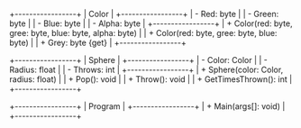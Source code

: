 +-----------------+
|      Color      |
+-----------------+
| - Red: byte     |
| - Green: byte   |
| - Blue: byte    |
| - Alpha: byte   |
+-----------------+
| + Color(red: byte, gree: byte, blue: byte, alpha: byte)   |
| + Color(red: byte, gree: byte, blue: byte)                |
| + Grey: byte {get}                                        |
+-----------------+

+-----------------+
|      Sphere     |
+-----------------+
| - Color: Color  |
| - Radius: float |
| - Throws: int   |
+-----------------+
| + Sphere(color: Color, radius: float)                     |
| + Pop(): void                                             |
| + Throw(): void                                           |
| + GetTimesThrown(): int                                   |
+-----------------+

+-----------------+
|      Program    |
+-----------------+
| + Main(args[]: void)                                      |
+-----------------+